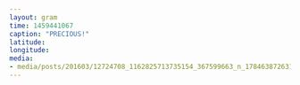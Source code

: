 ```yaml
---
layout: gram
time: 1459441067
caption: "PRECIOUS!"
latitude: 
longitude: 
media:
- media/posts/201603/12724708_1162825713735154_367599663_n_17846387263101457.jpg
---
```

